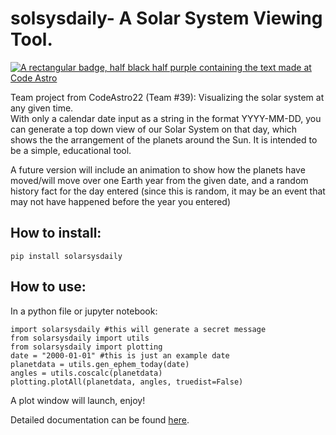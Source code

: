 # solsysdaily- A Solar System Viewing Tool.
[![A rectangular badge, half black half purple containing the text made at Code Astro](https://img.shields.io/badge/Made%20at-Code/Astro-blueviolet.svg)](https://semaphorep.github.io/codeastro/)

Team project from CodeAstro22 (Team #39): Visualizing the solar system at any given time.<br/>
With only a calendar date input as a string in the format YYYY-MM-DD, you can generate a top down view of our Solar System on that day, which shows the the arrangement of the planets around the Sun. It is intended to be a simple, educational tool.</br>

A future version will include an animation to show how the planets have moved/will move over one Earth year from the given date, and a random history fact for the day entered (since this is random, it may be an event that may not have happened before the year you entered)

## How to install:
```
pip install solarsysdaily
```

## How to use:
In a python file or jupyter notebook:
```
import solarsysdaily #this will generate a secret message
from solarsysdaily import utils
from solarsysdaily import plotting
date = "2000-01-01" #this is just an example date
planetdata = utils.gen_ephem_today(date)
angles = utils.coscalc(planetdata)
plotting.plotAll(planetdata, angles, truedist=False)
```

A plot window will launch, enjoy!

Detailed documentation can be found [here](https://solar-system-viewer.readthedocs.io/en/latest/).



